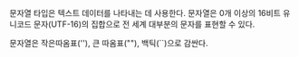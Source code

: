 
문자열 타입은 텍스트 데이터를 나타내는 데 사용한다. 문자열은 0개 이상의 16비트 유니코드 문자(UTF-16)의 집합으로 전 세계 대부분의 문자를 표현할 수 있다.

문자열은 작은따옴표(''), 큰 따옴표(""), 백틱(\`\`)으로 감싼다.

